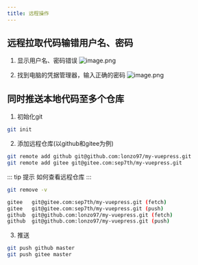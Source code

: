 ```yaml
---
title: 远程操作
---
```

## 远程拉取代码输错用户名、密码
1. 显示用户名、密码错误
![image.png](https://cdn.nlark.com/yuque/0/2020/png/400373/1584591665306-628c565a-ea29-4942-a6c8-176261313437.png#align=left&display=inline&height=88&margin=%5Bobject%20Object%5D&name=image.png&originHeight=86&originWidth=727&size=9915&status=done&style=none&width=746)

2. 找到电脑的凭据管理器，输入正确的密码
![image.png](https://cdn.nlark.com/yuque/0/2020/png/400373/1584591609717-c7009527-892e-4ebd-bc83-bc31dc2e3768.png#align=left&display=inline&height=389&margin=%5Bobject%20Object%5D&name=image.png&originHeight=728&originWidth=1393&size=74981&status=done&style=none&width=745)

## 同时推送本地代码至多个仓库
1. 初始化git
```bash
git init
```
2. 添加远程仓库(以github和gitee为例)
```bash
git remote add github git@github.com:lonzo97/my-vuepress.git
git remote add gitee git@gitee.com:sep7th/my-vuepress.git
```
::: tip 提示
如何查看远程仓库
:::
```bash
git remove -v

gitee   git@gitee.com:sep7th/my-vuepress.git (fetch)
gitee   git@gitee.com:sep7th/my-vuepress.git (push)
github  git@github.com:lonzo97/my-vuepress.git (fetch)
github  git@github.com:lonzo97/my-vuepress.git (push)
```
3. 推送
```bash
git push github master
git push gitee master
```
